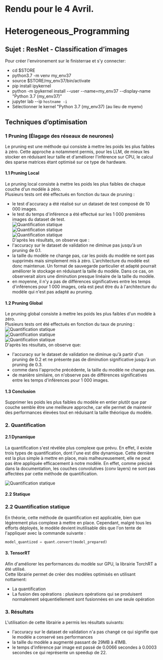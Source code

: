 # Rendu pour le 4 Avril.


# Heterogeneous_Programming

## Sujet : ResNet - Classification d’images

Pour créer l'environement sur le finisterrae et s'y connecter:
- cd $STORE
- python3.7 -m venv my_env37
- source $STORE/my_env37/bin/activate
- pip install ipykernel
- python -m ipykernel install --user --name=my_env37 --display-name "Python 3.7 (my_env37)"
- jupyter lab --ip `hostname -i`
- Sélectionner le kernel "Python 3.7 (my_env37) (au lieu de myenv)


## Techniques d’optimisation

### 1 Pruning (Élagage des réseaux de neurones)
Le pruning est une méthode qui consiste à mettre les poids les plus faibles à zéro. Cette approche a notamment permis, pour les LLM, de mieux les stocker en réduisant leur taille et d'améliorer l'inférence sur CPU, le calcul des sparse matrices étant optimisé sur ce type de hardware.  

#### 1.1 Pruning Local
Le pruning local consiste à mettre les poids les plus faibles de chaque couche d'un modèle à zéro.  
Plusieurs tests ont été effectués en fonction du taux de pruning :
- le test d'accuracy a été réalisé sur un dataset de test composé de 10 000 images.  
- le test du temps d'inférence a été effectué sur les 1 000 premières images du dataset de test.  
![Quantification statique](images/local_pruning_accuracy.png)  
![Quantification statique](images/local_pruning_model_size.png)  
![Quantification statique](images/local_pruning_inference_time.png)  
D'après les résultats, on observe que :  
- l'accuracy sur le dataset de validation ne diminue pas jusqu'à un pruning de 0.1.  
- la taille du modèle ne change pas, car les poids du modèle ne sont pas supprimés mais simplement mis à zéro. L'architecture du modèle est donc maintenue. Un format de sauvegarde particulier et adapté pourrait améliorer le stockage en réduisant la taille du modèle. Dans ce cas, on observerait alors une diminution presque linéaire de la taille du modèle.  
- en moyenne, il n'y a pas de différences significatives entre les temps d'inférences pour 1 000 images, cela est peut être du à l'architecture du modèle qui n'est pas adapté au pruning.  

#### 1.2 Pruning Global
Le pruning global consiste à mettre les poids les plus faibles d'un modèle à zéro.  
Plusieurs tests ont été effectués en fonction du taux de pruning :  
![Quantification statique](images/global_pruning_accuracy.png)  
![Quantification statique](images/global_pruning_model_size.png)  
![Quantification statique](images/global_pruning_inference_time.png)  
D'après les résultats, on observe que:  
- l'accuracy sur le dataset de validation ne diminue qu'à partir d'un pruning de 0.2 et ne présente pas de diminution significative jusqu'à un pruning de 0.3.  
- comme dans l'approche précédente, la taille du modèle ne change pas.  
- de manière similaire, on n'observe pas de différences significatives entre les temps d'inférences pour 1 000 images.  
#### 1.3 Conclusion
Supprimer les poids les plus faibles du modèle en entier plutôt que par couche semble être une meilleure approche, car elle permet de maintenir des performances élevées tout en réduisant la taille théorique du modèle.  
### 2. Quantification

#### 2.1 Dynamique

La quantification s'est révélée plus complexe que prévu. En effet, il existe trois types de quantification, dont l'une est dite dynamique. Cette dernière est la plus simple à mettre en place, mais malheureusement, elle ne peut pas être appliquée efficacement à notre modèle. En effet, comme précisé dans la documentation, les couches convolutives (conv layers) ne sont pas affectées par cette méthode de quantification.

![Quantification statique](images/pas_dynamique.png)

#### 2.2 Statique

### 2.2 Quantification statique  

En théorie, cette méthode de quantification est applicable, bien que légèrement plus complexe à mettre en place. Cependant, malgré tous les efforts déployés, le modèle devient inutilisable dès que l'on tente de l'appliquer avec la commande suivante :  

```python
model_quantized = quant.convert(model_prepared)
```
#### 3. TensorRT
Afin d'améliorer les performances du modèle sur GPU, la librairie TorchRT a été utilisé.  
Cette librairie permet de créer des modèles optimisés en utilisant nottament:
- La quantification  
- La fusion des opérations : plusieurs opérations qui se produisent normalement séquentiellement sont fusionnées en une seule opération  
### 3. Résultats
L'utilisation de cette librairie a permis les résultats suivants:
- l'accuracy sur le dataset de validation n'a pas changé ce qui signifie que le modèle a conservé ses performances
- la taille du modèle a augmenté passant de 29MB à 41MB.  
- le temps d'inférence par image est passé de 0.0066 secondes à 0.0003 secondes ce qui représente un speedup de 22.